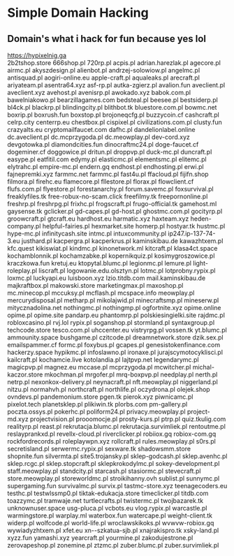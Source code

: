 # Simple Domain Hacking

## Domain's what i hack for fun because yes lol
https://hypixelnig.ga <br>
2b2tshop.store
666shop.pl
720rp.pl
acpis.pl
adrian.harezlak.pl
agecore.pl
airmc.pl
akyszdesign.pl
alienbot.pl
andrzej-solowiow.pl
angelmc.pl
antisquad.pl
aogiri-online.eu
apple-craft.pl
aqualeaks.pl
arecraft.pl
ariyateam.pl
asentra64.xyz
asf-rp.pl
autka-zgierz.pl
avalion.fun
aveclient.pl
aveclient.xyz
avehost.pl
avenisrp.pl
awokado.xyz
babok.com.pl
bawelniakowo.pl
bearzillagames.com
bedsteal.pl
beesee.pl
bestsiderp.pl
bl4ck.pl
blackrp.pl
blindingcity.pl
blithbot.tk
bluestore.com.pl
bowmc.net
boxrip.pl
boxrush.fun
boxstop.pl
brojoneqcfg.pl
buzzycoin.cf
cashcraft.pl
celrp.city
centerrp.eu
chestbox.pl
cispixel.pl
civilizations.com.pl
clusty.fun
crazyalts.eu
cryptomailfaucet.com
dafhc.pl
dandelionlabel.online
dc.aveclient.pl
dc.mcprzygoda.pl
dc.meowplay.pl
dev-cord.xyz
devgotowka.pl
diamondcities.fun
dinocraftmc24.pl
doge-faucet.cf
dogeminer.cf
doggowice.pl
dritun.pl
droppvp.pl
duck-mc.pl
duncraft.pl
easype.pl
eatfitil.com
edymy.pl
elasticmc.pl
elementsmc.pl
elitemc.pl
elytrahc.pl
empire-mc.pl
endern.gq
endhost.pl
endhosting.pl
erwi.pl
fajnepremki.xyz
farmmc.net
farmmc.pl
fast4u.pl
ffacloud.pl
fijifn.shop
filmora.pl
firehc.eu
flamecore.pl
fllestore.pl
florax.pl
flowclient.cf
flufs.com.pl
flyestore.pl
forestanarchy.pl
forum.savemc.pl
foxsurvival.pl
freaklyfiles.tk
free-robux-no-scam.click
freefilmy.tk
freepornonline.pl
freshrp.pl
freshrpg.pl
frixhc.pl
frogscraft.pl
frugo-official.tk
gamehost.ml
gaysense.tk
gclicker.pl
gd-capes.pl
gd-host.pl
ghostmc.com.pl
gocityrp.pl
groowcraft.pl
gtcraft.eu
hardhost.eu
harmatic.xyz
haxteam.xyz
heden-company.pl
helpful-fairies.pl
hexmarket.site
homerp.pl
hostyar.tk
hustmc.pl
hype-mc.pl
infinitycash.site
intmc.pl
intuxcommunity.pl
ip247.ip-137-74-3.eu
justhard.pl
kacpergra.pl
kacperkrus.pl
kaminskibau.de
kawazhtxem.pl
kfc.quest
kikiswiat.pl
kindmc.pl
kinonetwork.ml
kitcraft.pl
klasa4ct.space
kochamblonnik.pl
kochamzabke.pl
kopernikquiz.pl
kosimygroszowice.pl
kraczkowa.fun
kretuj.eu
ktopytal.blumc.pl
legionmc.pl
lemure.pl
light-roleplay.pl
liscraft.pl
logowanie.edu.olsztyn.pl
lotmc.pl
lotprobny.rypix.pl
loxmc.pl
luckyapi.eu
luisboon.xyz
lzio.titdb.com
mail.kaminskibau.de
majkraftbox.pl
makowski.store
marketingmax.pl
maxoshop.pl
mc.minecop.pl
mccuksy.pl
mcflash.pl
mcspace.info
meowplay.pl
mercurydisposal.pl
metharp.pl
mikolajwid.pl
minecraftsmp.pl
mineserw.pl
mitycznadolina.net
nothingmc.pl
nothingmp.pl
ogfortnite.xyz
opime.online
opime.pl
opime.site
pandarp.eu
phantomrp.pl
polskiesingielki.site
rajdmc.pl
robloxcasino.pl
rvj.lol
rypix.pl
soganshop.pl
stormland.pl
syntaxgroup.pl
techcode.store
tesco.com.pl
uhccenter.eu
vistryrpg.pl
vossen.tk
yt.blumc.pl
ammounity.space
bushgame.pl
czitcode.pl
dreamnetwork.store
dzik.sex.pl
emailspammer.cf
formc.pl
foxybus.pl
gcapes.pl
genesistokenfinance.com
hackerzy.space
hypikmc.pl
infoslawno.pl
ironaxe.pl
jurajscymotocyklisci.pl
kailcraft.pl
kochamcie.live
kotolandia.pl
lajtpvp.net
legendarymc.pl
magicpvp.pl
magnez.eu
mccase.pl
mcprzygoda.pl
mcwitcher.pl
michal-kaczor.store
mkochman.pl
mrgofer.pl
mrq-boxpvp.pl
needplay.pl
nerth.pl
netrp.pl
nexonkox-delivery.pl
neynacraft.pl
nft.meowplay.pl
niggerland.pl
nitzu.pl
normahvh.pl
northcraft.pl
northlife.pl
oczydrona.pl
olejek.shop
ovndevs.pl
pandemonium.store
pgen.tk
pierok.xyz
piwnicamc.pl
pixelot.tech
planetsklep.pl
plikiwin.tk
plorbs.com
pm-gallery.pl
poczta.ossys.pl
pokerhc.pl
poliform24.pl
privacy.meowplay.pl
project-md.xyz
projectvision.pl
prooomocje.pl
prosty-kurs.pl
ptrp.pl
quiz.tkulig.com
realityrp.pl
reast.pl
rekrutacja.blumc.pl
rekrutacja.survimliek.pl
rentoutme.pl
reslayprankxd.pl
revellx-cloud.pl
riverclicker.pl
robiiox.gq
robiox-com.gq
rockfordrecords.pl
roleplaywpn.xyz
rollcraft.pl
rules.meowplay.pl
s0rs.pl
secretisland.pl
serwermc.rypix.pl
sexware.tk
shadowsmm.store
shopnite.fun
silvermta.pl
site5.trojansky.pl
sklep-godcash.pl
sklep.avenhc.pl
sklep.rcgc.pl
sklep.stopcraft.pl
sklepkrokodylmc.pl
sokey-development.pl
staff.meowplay.pl
standcity.pl
starcash.pl
stasiormc.pl
stevecraft.pl
store.meowplay.pl
storeworldmc.pl
stroikihanny.ovh
sublist.pl
sunnymc.pl
supergaming.fun
survivalmc.pl
survix.pl
tastmc-store.xyz
teenagecoders.eu
testhc.pl
testwlssmp0.pl
tiktak-edukacja.store
timeclicker.pl
titdb.com
toazzymc.pl
tramwaje.net
turtlecrafts.pl
twistermc.pl
twojbazarek.tk
unknownuser.space
usg-pluca.pl
vcbots.eu
vlog.rypix.pl
warcastle.pl
warmingstore.pl
warplay.ml
waterbox.fun
watercape.pl
weight-client.tk
widerp.pl
wolfcode.pl
world-life.pl
wroclawskikoks.pl
wvwvw-robiox.gq
wywiadyzhtxem.pl
xfet.eu
xn--szkatua-sjb.pl
xnajrakispro.tk
xsky-land.pl
xyzz.fun
yamashi.xyz
yearcraft.pl
yourmine.pl
zakodujestrone.pl
zerovapeshop.pl
zonemine.pl
ztzmc.pl
zuber.blumc.pl
zuber.survimliek.pl
